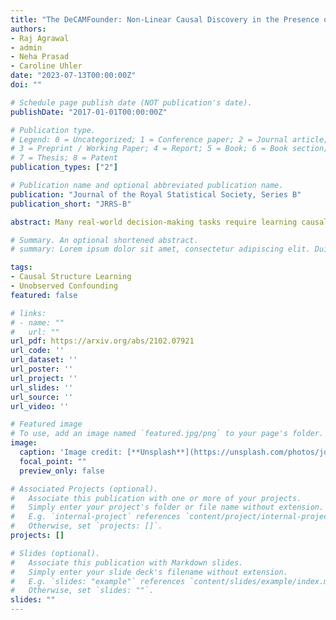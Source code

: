 ```yaml
---
title: "The DeCAMFounder: Non-Linear Causal Discovery in the Presence of Hidden Variables"
authors:
- Raj Agrawal
- admin
- Neha Prasad
- Caroline Uhler
date: "2023-07-13T00:00:00Z"
doi: ""

# Schedule page publish date (NOT publication's date).
publishDate: "2017-01-01T00:00:00Z"

# Publication type.
# Legend: 0 = Uncategorized; 1 = Conference paper; 2 = Journal article;
# 3 = Preprint / Working Paper; 4 = Report; 5 = Book; 6 = Book section;
# 7 = Thesis; 8 = Patent
publication_types: ["2"]

# Publication name and optional abbreviated publication name.
publication: "Journal of the Royal Statistical Society, Series B"
publication_short: "JRRS-B"

abstract: Many real-world decision-making tasks require learning causal relationships between a set of variables. Typical causal discovery methods, however, require that all variables are observed, which might not be realistic in practice. Unfortunately, in the presence of latent confounding, recovering causal relationships from observational data without making additional assumptions is an ill-posed problem. Fortunately, in practice, additional structure among the confounders can be expected, one such example being pervasive confounding, which has been exploited for consistent causal estimation in the special case of linear causal models. In this paper, we provide a proof and consistent method to estimate causal relationships in the non-linear, pervasive confounding setting. The heart of our procedure relies on the ability to estimate the confounding variation through a simple spectral decomposition of the observed data matrix. We derive a DAG score function based on this insight, prove its consistency in recovering a correct ordering of the DAG, and empirically compare it to existing procedures. We show improved performance on both simulated and real datasets by explicitly accounting for both confounders and non-linear effects.

# Summary. An optional shortened abstract.
# summary: Lorem ipsum dolor sit amet, consectetur adipiscing elit. Duis posuere tellus ac convallis placerat. Proin tincidunt magna sed ex sollicitudin condimentum.

tags:
- Causal Structure Learning
- Unobserved Confounding
featured: false

# links:
# - name: ""
#   url: ""
url_pdf: https://arxiv.org/abs/2102.07921
url_code: '' 
url_dataset: ''
url_poster: ''
url_project: ''
url_slides: ''
url_source: ''
url_video: ''

# Featured image
# To use, add an image named `featured.jpg/png` to your page's folder. 
image:
  caption: 'Image credit: [**Unsplash**](https://unsplash.com/photos/jdD8gXaTZsc)'
  focal_point: ""
  preview_only: false

# Associated Projects (optional).
#   Associate this publication with one or more of your projects.
#   Simply enter your project's folder or file name without extension.
#   E.g. `internal-project` references `content/project/internal-project/index.md`.
#   Otherwise, set `projects: []`.
projects: []

# Slides (optional).
#   Associate this publication with Markdown slides.
#   Simply enter your slide deck's filename without extension.
#   E.g. `slides: "example"` references `content/slides/example/index.md`.
#   Otherwise, set `slides: ""`.
slides: "" 
---
```


